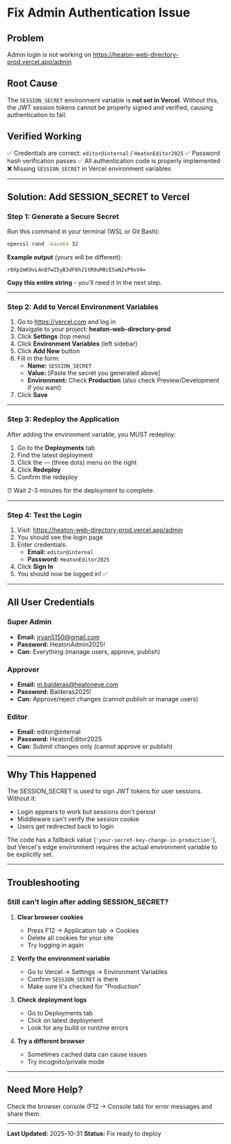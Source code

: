 # Fix Admin Authentication Issue

## Problem
Admin login is not working on https://heaton-web-directory-prod.vercel.app/admin

## Root Cause
The `SESSION_SECRET` environment variable is **not set in Vercel**. Without this, the JWT session tokens cannot be properly signed and verified, causing authentication to fail.

## Verified Working
✅ Credentials are correct: `editor@internal` / `HeatonEditor2025`
✅ Password hash verification passes
✅ All authentication code is properly implemented
❌ Missing `SESSION_SECRET` in Vercel environment variables

---

## Solution: Add SESSION_SECRET to Vercel

### Step 1: Generate a Secure Secret

Run this command in your terminal (WSL or Git Bash):
```bash
openssl rand -base64 32
```

**Example output** (yours will be different):
```
r8Xp2mK9vL4nQ7wZ5yB3dF6hJ1tR0uM8cE5aN2sP9xV4=
```

**Copy this entire string** - you'll need it in the next step.

---

### Step 2: Add to Vercel Environment Variables

1. Go to https://vercel.com and log in
2. Navigate to your project: **heaton-web-directory-prod**
3. Click **Settings** (top menu)
4. Click **Environment Variables** (left sidebar)
5. Click **Add New** button
6. Fill in the form:
   - **Name:** `SESSION_SECRET`
   - **Value:** [Paste the secret you generated above]
   - **Environment:** Check **Production** (also check Preview/Development if you want)
7. Click **Save**

---

### Step 3: Redeploy the Application

After adding the environment variable, you MUST redeploy:

1. Go to the **Deployments** tab
2. Find the latest deployment
3. Click the **⋯** (three dots) menu on the right
4. Click **Redeploy**
5. Confirm the redeploy

⏰ Wait 2-3 minutes for the deployment to complete.

---

### Step 4: Test the Login

1. Visit: https://heaton-web-directory-prod.vercel.app/admin
2. You should see the login page
3. Enter credentials:
   - **Email:** `editor@internal`
   - **Password:** `HeatonEditor2025`
4. Click **Sign In**
5. You should now be logged in! ✅

---

## All User Credentials

### Super Admin
- **Email:** jryan5150@gmail.com
- **Password:** HeatonAdmin2025!
- **Can:** Everything (manage users, approve, publish)

### Approver
- **Email:** m.balderas@heatoneye.com
- **Password:** Balderas2025!
- **Can:** Approve/reject changes (cannot publish or manage users)

### Editor
- **Email:** editor@internal
- **Password:** HeatonEditor2025
- **Can:** Submit changes only (cannot approve or publish)

---

## Why This Happened

The SESSION_SECRET is used to sign JWT tokens for user sessions. Without it:
- Login appears to work but sessions don't persist
- Middleware can't verify the session cookie
- Users get redirected back to login

The code has a fallback value (`'your-secret-key-change-in-production'`), but Vercel's edge environment requires the actual environment variable to be explicitly set.

---

## Troubleshooting

### Still can't login after adding SESSION_SECRET?

1. **Clear browser cookies**
   - Press F12 → Application tab → Cookies
   - Delete all cookies for your site
   - Try logging in again

2. **Verify the environment variable**
   - Go to Vercel → Settings → Environment Variables
   - Confirm `SESSION_SECRET` is there
   - Make sure it's checked for "Production"

3. **Check deployment logs**
   - Go to Deployments tab
   - Click on latest deployment
   - Look for any build or runtime errors

4. **Try a different browser**
   - Sometimes cached data can cause issues
   - Try incognito/private mode

---

## Need More Help?

Check the browser console (F12 → Console tab) for error messages and share them.

---

**Last Updated:** 2025-10-31
**Status:** Fix ready to deploy
